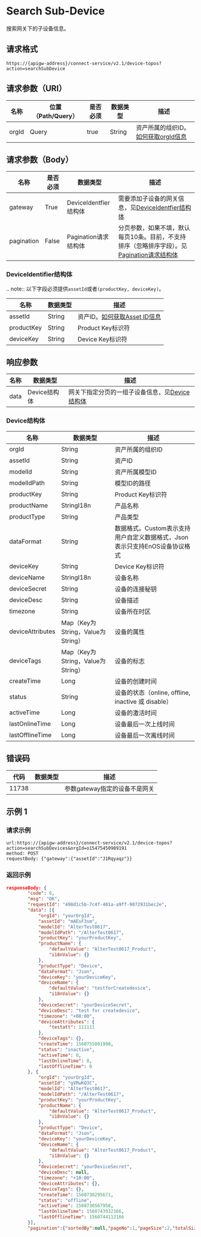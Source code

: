 # Search Sub-Device

搜索网关下的子设备信息。

## 请求格式

```
https://{apigw-address}/connect-service/v2.1/device-topos?action=searchSubDevice
```

## 请求参数（URI）

| 名称          | 位置（Path/Query） | 是否必须 | 数据类型 | 描述      |
|---------------|------------------|----------|-----------|--------------|
| orgId         | Query            | true     | String    | 资产所属的组织ID。[如何获取orgId信息](/docs/api/zh_CN/latest/api_faqs#id-orgid-orgid)                |


## 请求参数（Body）

| 名称          | 是否必须 | 数据类型 | 描述      |
|--------------------|----------|-----------|--------------|
| gateway | True      | DeviceIdentfier结构体 | 需要添加子设备的网关信息，见[DeviceIdentfier结构体](/docs/api/zh_CN/latest/connect/search_sub_device.html#deviceidentifier) |
| pagination  | False      | Pagination请求结构体  | 分页参数，如果不填，默认每页10条。目前，不支持排序（忽略排序字段）。见[Pagination请求结构体](/docs/api/zh_CN/latest/overview.html?highlight=pagination#pagination) |


### DeviceIdentifier结构体

.. note:: 以下字段必须提供`assetId`或者`(productKey, deviceKey)`。

| 名称      | 数据类型 |描述|
|----------------|----------------|------------------|
| assetId  | String         | 资产ID。[如何获取Asset ID信息](/docs/api/zh_CN/latest/api_faqs.html#asset-id-assetid-assetid) |
| productKey | String         | Product Key标识符      |
| deviceKey | String         | Device Key标识符          |




## 响应参数

| 名称| 数据类型 | 描述         |
|-------------|-----------------------------------|-----------------------------|
| data | Device结构体                     | 网关下指定分页的一组子设备信息，见[Device结构体](/docs/api/zh_CN/latest/connect/search_sub_device.html#id3)    |


### Device结构体

| 名称| 数据类型 | 描述         |
|------------------|--------------------|-------|
| orgId            | String                            | 资产所属的组织ID|
| assetId  | String         | 资产ID|
| modelId             | String                          | 资产所属模型ID|
| modelIdPath      | String                            | 模型ID的路径                                                               |
| productKey       | String                            | Product Key标识符                                                                |
| productName      | StringI18n                        | 产品名称                                                                |
| productType      | String                            | 产品类型                                                                   |
| dataFormat       | String                            | 数据格式。Custom表示支持用户自定义数据格式，Json表示只支持EnOS设备协议格式 |
| deviceKey        | String                            | Device Key标识符                                                                    |
| deviceName       | StringI18n                        | 设备名称                                                                   |
| deviceSecret     | String                            | 设备的连接秘钥                                                             |
| deviceDesc       | String                            | 设备描述                                                                   |
| timezone         | String                            | 设备所在时区                                                               |
| deviceAttributes | Map（Key为String，Value为String） | 设备的属性                                                                 |
| deviceTags       | Map（Key为String，Value为String） | 设备的标志                                                                 |
| createTime       | Long                              | 设备的创建时间                                                             |
| status           | String                            | 设备的状态（online, offline, inactive 或 disable）                         |
| activeTime       | Long                              | 设备的激活时间                                                             |
| lastOnlineTime   | Long                              | 设备最后一次上线时间                                                       |
| lastOfflineTime  | Long                              | 设备最后一次离线时间                                                       |



## 错误码

| 代码| 数据类型 | 描述         |
|-------------|-----------------------------------|-----------------------------|
| 11738 |                | 参数gateway指定的设备不是网关                |


## 示例 1

### 请求示例

```
url:https://{apigw-address}/connect-service/v2.1/device-topos?action=searchSubDevices&orgId=o15475450989191
method: POST
requestBody: {"gateway":{"assetId":"J1Rqyaqz"}}
```

### 返回示例

```json
responseBody: {
		"code": 0,
		"msg": "OK",
		"requestId": "498d1c5b-7c4f-401a-a9ff-9072931bec2e",
		"data": [{
			"orgId": "yourOrgId",
			"assetId": "mAEsF3sm",
			"modelId": "AlterTest0617",
			"modelIdPath": "/AlterTest0617",
			"productKey": "yourProductKey",
			"productName": {
				"defaultValue": "AlterTest0617_Product",
				"i18nValue": {}
			},
			"productType": "Device",
			"dataFormat": "Json",
			"deviceKey": "yourDeviceKey",
			"deviceName": {
				"defaultValue": "testforCreatedevice",
				"i18nValue": {}
			},
			"deviceSecret": "yourDeviceSecret",
			"deviceDesc": "test for createdevice",
			"timezone": "+08:00",
			"deviceAttributes": {
				"testatt": 111111
			},
			"deviceTags": {},
			"createTime": 1560755091998,
			"status": "inactive",
			"activeTime": 0,
			"lastOnlineTime": 0,
			"lastOfflineTime": 0
		}, {
			"orgId": "yourOrgId",
			"assetId": "gVRwKQ3C",
			"modelId": "AlterTest0617",
			"modelIdPath": "/AlterTest0617",
			"productKey": "yourProductKey",
			"productName": {
				"defaultValue": "AlterTest0617_Product",
				"i18nValue": {}
			},
			"productType": "Device",
			"dataFormat": "Json",
			"deviceKey": "yourDeviceKey",
			"deviceName": {
				"defaultValue": "AlterTest0617_Product",
				"i18nValue": {}
			},
			"deviceSecret": "yourDeviceSecret",
			"deviceDesc": null,
			"timezone": "+10:00",
			"deviceAttributes": {},
			"deviceTags": {},
			"createTime": 1560730295671,
			"status": "offline",
			"activeTime": 1560730567958,
			"lastOnlineTime": 1560743932166,
			"lastOfflineTime": 1560744112166
		}],
		"pagination":{"sortedBy":null,"pageNo":1,"pageSize":2,"totalSize":2}}
```

